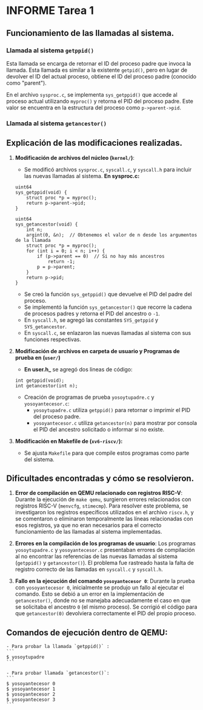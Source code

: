 # INFORME Tarea 1
## Funcionamiento de las llamadas al sistema.
### Llamada al sistema `getppid()`
Esta llamada se encarga de retornar el ID del proceso padre que invoca la llamada. Esta llamada es similar a la existente `getpid()`, pero en lugar de devolver el ID del actual proceso, obtiene el ID del proceso padre (conocido como "parent").

En el archivo `sysproc.c`, se implementa `sys_getppid()` que accede al proceso actual utilizando `myproc()` y retorna el PID del proceso padre. Este valor se encuentra en la estructura del proceso como `p->parent->pid`.


### Llamada al sistema `getancestor()`


## Explicación de las modificaciones realizadas.
1. **Modificación de archivos del núcleo (`kernel/`)**:
   - Se modificó archivos `sysproc.c`, `syscall.c`, y `syscall.h` para incluir las nuevas llamadas al sistema.
    **En sysproc.c:** 
    ```
    uint64
    sys_getppid(void) {
        struct proc *p = myproc();
        return p->parent->pid;
    }
    ```
    ```
    uint64
    sys_getancestor(void) {
        int n;
        argint(0, &n);  // Obtenemos el valor de n desde los argumentos de la llamada
        struct proc *p = myproc();
        for (int i = 0; i < n; i++) {
            if (p->parent == 0)  // Si no hay más ancestros
                return -1;
            p = p->parent;
        }
        return p->pid;
    }
    ```
   - Se creó la función `sys_getppid()` que devuelve el PID del padre del proceso.
   - Se implementó la función `sys_getancestor()` que recorre la cadena de procesos padres y retorna el PID del ancestro o `-1`.
   - En `syscall.h`, se agregó las constantes `SYS_getppid` y `SYS_getancestor`.
   - En `syscall.c`, se enlazaron las nuevas llamadas al sistema con sus funciones respectivas.

2. **Modificación de archivos en carpeta de usuario y Programas de prueba en (`user/`)**
    - **En user.h_** se agregó dos lineas de código:
    ```
    int getppid(void);
    int getancestor(int n);
    ```
   - Creación de programas de prueba `yosoytupadre.c` y `yosoyantecesor.c`:
     - `yosoytupadre.c` utiliza `getppid()` para retornar o imprimir el PID del proceso padre.
     - `yosoyantecesor.c` utiliza `getancestor(n)` para mostrar por consola el PID del ancestro solicitado o informar si no existe.

3. **Modificación en Makefile de (`xv6-riscv/`):**
    - Se ajusta `Makefile` para que compile estos programas como parte del sistema.


## Dificultades encontradas y cómo se resolvieron.

1. **Error de compilación en QEMU relacionado con registros RISC-V**:
   Durante la ejecución de `make qemu`, surgieron errores relacionados con registros RISC-V (`menvcfg`, `stimecmp`). Para resolver este problema, se investigaron los registros específicos utilizados en el archivo `riscv.h`, y se comentaron o eliminaron temporalmente las líneas relacionadas con esos registros, ya que no eran necesarios para el correcto funcionamiento de las llamadas al sistema implementadas.

2. **Errores en la compilación de los programas de usuario**:
   Los programas `yosoytupadre.c` y `yosoyantecesor.c` presentaban errores de compilación al no encontrar las referencias de las nuevas llamadas al sistema (`getppid()` y `getancestor()`). El problema fue rastreado hasta la falta de registro correcto de las llamadas en `syscall.c` y `syscall.h`.

3. **Fallo en la ejecución del comando `yosoyantecesor 0`**:
   Durante la prueba con `yosoyantecesor 0`, inicialmente se produjo un fallo al ejecutar el comando. Esto se debió a un error en la implementación de `getancestor()`, donde no se manejaba adecuadamente el caso en que se solicitaba el ancestro `0` (el mismo proceso). Se corrigió el código para que `getancestor(0)` devolviera correctamente el PID del propio proceso.

## Comandos de ejecución dentro de QEMU:

    - Para probar la llamada `getppid()` :
    ```
    $ yosoytupadre
    ```

    - Para probar llamada `getancestor()`:
    ```
    $ yosoyantecesor 0
    $ yosoyantecesor 1
    $ yosoyantecesor 2
    $ yosoyantecesor 3
    ```